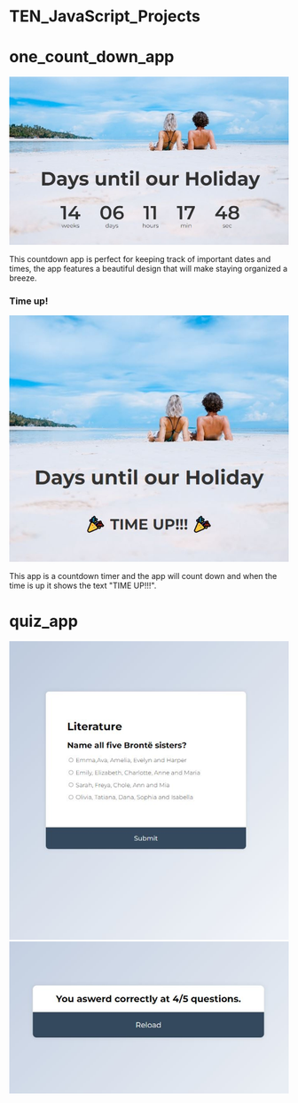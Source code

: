 # TEN_JavaScript_Projects
# one_count_down_app
<img src="./one/holiday.JPG" alt="holiday countdown">
<p>This countdown app is perfect for keeping track of important dates and times, the app features a beautiful design that will make staying organized a breeze.</p>
<h3>Time up!</h3>
<img src="./one/holiday_time.JPG" alt="time up">
<p>This app is a countdown timer and the app will count down and when the time is up it shows the text "TIME UP!!!".</p>


# quiz_app
<img src="./two/quiz.JPG" alt="quiz">
<img src="./two/quiz_result.JPG" alt="quiz">

